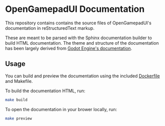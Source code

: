 # OpenGamepadUI Documentation

This repository contains contains the source files of OpenGamepadUI's
documentation in reStructuredText markup.

These are meant to be parsed with the Sphinx documentation builder to build HTML
documentation. The theme and structure of the documentation has been largely
derived from [Godot Engine's documentation](https://github.com/godotengine/godot-docs).

## Usage

You can build and preview the documentation using the included [Dockerfile](Dockerfile)
and Makefile.

To build the documentation HTML, run:

```bash
make build
```

To open the documentation in your brower locally, run:

```bash
make preview
```
